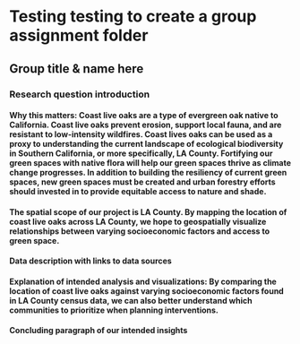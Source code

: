 # Testing testing to create a group assignment folder
## Group title & name here
### Research question introduction
#### Why this matters: Coast live oaks are a type of evergreen oak native to California. Coast live oaks prevent erosion, support local fauna, and are resistant to low-intensity wildfires. Coast lives oaks can be used as a proxy to understanding the current landscape of ecological biodiversity in Southern California, or more specifically, LA County. Fortifying our green spaces with native flora will help our green spaces thrive as climate change progresses. In addition to building the resiliency of current green spaces, new green spaces must be created and urban forestry efforts should invested in to provide equitable access to nature and shade.   
#### The spatial scope of our project is LA County. By mapping the location of coast live oaks across LA County, we hope to geospatially visualize relationships between varying socioeconomic factors and access to green space. 
#### Data description with links to data sources
#### Explanation of intended analysis and visualizations: By comparing the location of coast live oaks against varying socioeconomic factors found in LA County census data, we can also better understand which communities to prioritize when planning interventions.
#### Concluding paragraph of our intended insights
